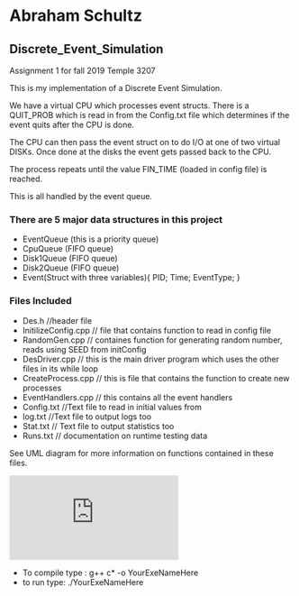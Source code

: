 # Abraham Schultz
## Discrete_Event_Simulation

Assignment 1 for fall 2019 Temple 3207

This is my implementation of a Discrete Event Simulation.

We have a virtual CPU which processes event structs.
There is a QUIT_PROB which is read in from the Config.txt file
which determines if the event quits after the CPU is done.

The CPU can then pass the event struct on to do I/O at 
one of two virtual DISKs. Once done at the disks the 
event gets passed back to the CPU.

The process repeats until the value FIN_TIME (loaded in config file) is reached.

This is all handled by the event queue.


### There are 5 major data structures in this project
- EventQueue (this is a priority queue)
- CpuQueue   (FIFO queue)
- Disk1Queue   (FIFO queue)
- Disk2Queue   (FIFO queue)
- Event(Struct with three variables){ 
 PID;
 Time;
 EventType;
}

###  Files Included
 - Des.h                 //header file
 - InitilizeConfig.cpp   // file that contains function to read in config file
 - RandomGen.cpp         // containes function for generating random number, reads using SEED from initConfig
 - DesDriver.cpp         // this is the main driver program which uses the other files in its while loop
 - CreateProcess.cpp     // this is file that contains the function to create new processes
 - EventHandlers.cpp     // this contains all the event handlers
 - Config.txt            //Text file to read in initial values from
 - log.txt              //Text file to output logs too
 - Stat.txt             // Text file to output statistics too
 - Runs.txt             // documentation on runtime testing data
 
 See UML diagram for more information on functions contained in these files.

![UML Diagram](https://github.com/Agent215/Discrete_Event_Simulation_Abraham_Schultz/raw/master/DES_diagram_AbrahamSchultz(7).pdf)


- To compile type : g++ c* -o YourExeNameHere
- to run type: ./YourExeNameHere


